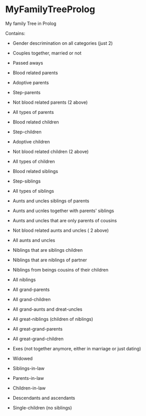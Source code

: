 # MyFamilyTreeProlog
My family Tree in Prolog

Contains:
- Gender descrimination on all categories (just 2)

- Couples together, married or not

- Passed aways

- Blood related parents
- Adoptive parents 
- Step-parents 
- Not blood related parents (2 above)
- All types of parents

- Blood related children
- Step-children
- Adoptive children
- Not blood related children (2 above)
- All types of children

- Blood related siblings
- Step-siblings
- All types of siblings

- Aunts and uncles siblings of parents
- Aunts and ucnles together with parents' siblings
- Aunts and uncles that are only parents of cousins
- Not blood related aunts and uncles ( 2 above)
- All aunts and uncles

- Niblings that are siblings children
- Niblings that are niblings of partner
- Niblings from beings cousins of their children
- All niblings

- All grand-parents
- All grand-children
- All grand-aunts and dreat-uncles
- All great-niblings (children of niblings)

- All great-grand-parents
- All great-grand-children

- Exes (not together anymore, either in marriage or just dating)
- Widowed

- Siblings-in-law
- Parents-in-law
- Children-in-law

- Descendants and ascendants
- Single-children (no siblings)

